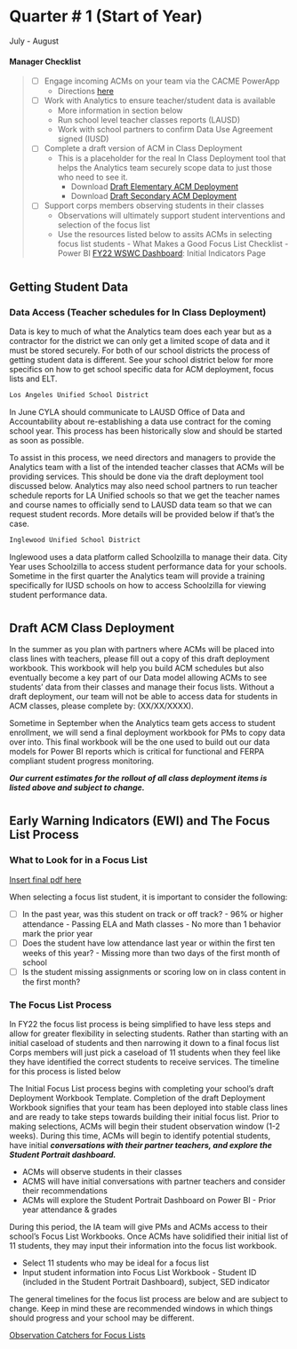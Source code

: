 # Quarter # 1 (Start of Year)

July - August

#### Manager Checklist
>- [ ] Engage incoming ACMs on your team via the CACME PowerApp
>     - Directions [here](cacme.md)
>- [ ] Work with Analytics to ensure teacher/student data is available
>     - More information in section below
>     - Run school level teacher classes reports (LAUSD)
>     - Work with school partners to confirm Data Use Agreement signed (IUSD) 
>- [ ] Complete a draft version of ACM in Class Deployment
>     - This is a placeholder for the real In Class Deployment tool that helps the Analytics team securely scope data to just those who need to see it.
>       - Download [Draft Elementary ACM Deployment](https://bit.ly/3vyxqcv) 
>       - Download [Draft Secondary ACM Deployment](https://bit.ly/3vyxqcv)
>- [ ] Support corps members observing students in their classes
>     - Observations will ultimately support student interventions and selection of the focus list
>     - Use the resources listed below to assits ACMs in selecting focus list students
        - What Makes a Good Focus List Checklist
        - Power BI [FY22 WSWC Dashboard](https://bit.ly/3i2TCaW): Initial Indicators Page

# 


## Getting Student Data

### Data Access (Teacher schedules for In Class Deployment)

Data is key to much of what the Analytics team does each year but as a contractor for the district we can only get a limited scope of data and it must be stored securely. For both of our school districts the process of getting student data is different. See your school district below for more specifics on how to get school specific data for ACM deployment, focus lists and ELT.

```html
Los Angeles Unified School District
```
In June CYLA should communicate to LAUSD Office of Data and Accountability about re-establishing a data use contract for the coming school year. This process has been historically slow and should be started as soon as possible. 

To assist in this process, we need directors and managers to provide the Analytics team with a list of the intended teacher classes that ACMs will be providing services. This should be done via the draft deployment tool discussed below. Analytics may also need school partners to run teacher schedule reports for LA Unified schools so that we get the teacher names and course names to officially send to LAUSD data team so that we can request student records. More details will be provided below if that’s the case.

```html
Inglewood Unified School District
```

Inglewood uses a data platform called Schoolzilla to manage their data. City Year uses Schoolzilla to access student performance data for your schools. Sometime in the first quarter the Analytics team will provide a training specifically for IUSD schools on how to access Schoolzilla for viewing student performance data.

#

 ## Draft ACM Class Deployment
 In the summer as you plan with partners where ACMs will be placed into class lines with teachers, please fill out a copy of this draft deployment workbook. This workbook will help you build ACM schedules but also eventually become a key part of our Data model allowing ACMs to see students’ data from their classes and manage their focus lists. Without a draft deployment, our team will not be able to access data for students in ACM classes, please complete by: (XX/XX/XXXX).

 Sometime in September when the Analytics team gets access to student enrollment, we will send a final deployment workbook for PMs to copy data over into. This final workbook will be the one used to build out our data models for Power BI reports which is critical for functional and FERPA compliant student progress monitoring.

 ***Our current estimates for the rollout of all class deployment items is listed above and subject to change.***

 #

 ## Early Warning Indicators (EWI) and The Focus List Process
 ### What to Look for in a Focus List
 [Insert final pdf here]()

When selecting a focus list student, it is important to consider the following:

- [ ] In the past year, was this student on track or off track?
      - 96% or higher attendance
      - Passing ELA and Math classes
      - No more than 1 behavior mark the prior year
- [ ] Does the student have low attendance last year or within the first ten weeks of this year?
        - Missing more than two days of the first month of school
- [ ] Is the student missing assignments or scoring low on in class content in the first month?

### The Focus List Process
In FY22 the focus list process is being simplified to have less steps and allow for greater flexibility in selecting students. Rather than starting with an initial caseload of students and then narrowing it down to a final focus list Corps members will just pick a caseload of 11 students when they feel like they have identified the correct students to receive services. The timeline for this process is listed below

The Initial Focus List process begins with completing your school’s draft Deployment Workbook Template. Completion of the draft Deployment Workbook signifies that your team has been deployed into stable class lines and are ready to take steps towards building their initial focus list. Prior to making selections, ACMs will begin their student observation window (1-2 weeks). During this time, ACMs will begin to identify potential students, have initial ***conversations with their partner teachers, and explore the Student Portrait dashboard.***

 - ACMs will observe students in their classes
- ACMS will have initial conversations with partner teachers and consider their recommendations
- ACMs will explore the Student Portrait Dashboard on Power BI
        - Prior year attendance & grades

During this period, the IA team will give PMs and ACMs access to their school’s Focus List Workbooks. Once ACMs have solidified their initial list of 11 students, they may input their information into the focus list workbook.

- Select 11 students who may be ideal for a focus list
- Input student information into Focus List Workbook
        - Student ID (included in the Student Portrait Dashboard), subject, SED indicator

The general timelines for the focus list process are below and are subject to change. Keep in mind these are recommended windows in which things should progress and your school may be different.

[Observation Catchers for Focus Lists]()
